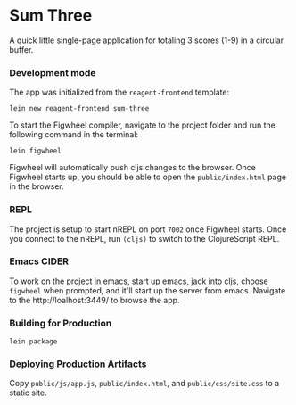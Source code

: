 # Sum Three

A quick little single-page application for totaling 3 scores (1-9) in a circular buffer.

### Development mode

The app was initialized from the `reagent-frontend` template:
```
lein new reagent-frontend sum-three
```

To start the Figwheel compiler, navigate to the project folder and run the following command in the terminal:

```
lein figwheel
```

Figwheel will automatically push cljs changes to the browser.
Once Figwheel starts up, you should be able to open the `public/index.html` page in the browser.

### REPL

The project is setup to start nREPL on port `7002` once Figwheel starts.
Once you connect to the nREPL, run `(cljs)` to switch to the ClojureScript REPL.

### Emacs CIDER

To work on the project in emacs, start up emacs, jack into cljs, choose `figwheel` when prompted,
and it'll start up the server from emacs. Navigate to the http://loalhost:3449/ to browse the app.

### Building for Production

```
lein package
```

### Deploying Production Artifacts

Copy `public/js/app.js`, `public/index.html`, and `public/css/site.css` to a static site.
